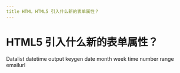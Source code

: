 ```yaml
---
title HTML HTML5 引⼊什么新的表单属性？
---
```


# HTML5 引⼊什么新的表单属性？

Datalist datetime output keygen date month week time number range emailurl